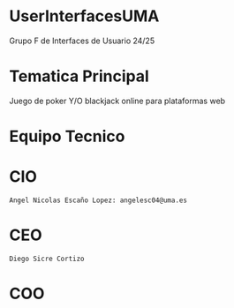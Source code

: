 # UserInterfacesUMA
Grupo F de Interfaces de Usuario 24/25
# Tematica Principal
Juego de poker Y/O blackjack online para plataformas web
# Equipo Tecnico
  # CIO
    Angel Nicolas Escaño Lopez: angelesc04@uma.es
  # CEO
    Diego Sicre Cortizo
  # COO
    
